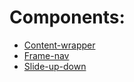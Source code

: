 # Components:

- [Content-wrapper](http://gitlab.awescode.com/packages/awes-layout-crm/blob/dev/docs/content-wrapper.md)
- [Frame-nav](http://gitlab.awescode.com/packages/awes-layout-crm/blob/dev/docs/frame-nav.md)
- [Slide-up-down](http://gitlab.awescode.com/packages/awes-layout-crm/blob/dev/docs/slide-up-down.md)
